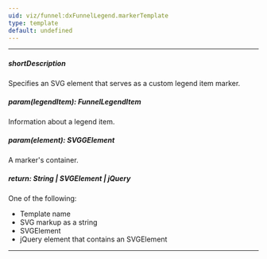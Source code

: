 ```yaml
---
uid: viz/funnel:dxFunnelLegend.markerTemplate
type: template
default: undefined
---
```

---
##### shortDescription
Specifies an SVG element that serves as a custom legend item marker.

##### param(legendItem): FunnelLegendItem
Information about a legend item.

##### param(element): SVGGElement
A marker's container.

##### return: String | SVGElement | jQuery
One of the following:

- Template name
- SVG markup as a string
- SVGElement
- jQuery element that contains an SVGElement

---
